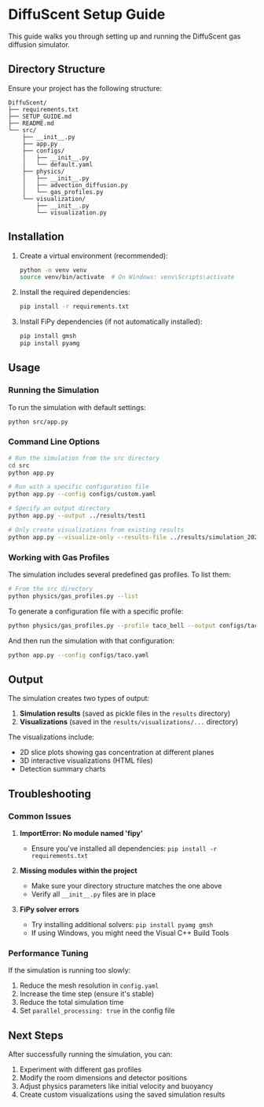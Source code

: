 # DiffuScent Setup Guide

This guide walks you through setting up and running the DiffuScent gas diffusion simulator.

## Directory Structure

Ensure your project has the following structure:

```
DiffuScent/
├── requirements.txt
├── SETUP_GUIDE.md
├── README.md
└── src/
    ├── __init__.py
    ├── app.py
    ├── configs/
    │   ├── __init__.py
    │   └── default.yaml
    ├── physics/
    │   ├── __init__.py
    │   ├── advection_diffusion.py
    │   └── gas_profiles.py
    └── visualization/
        ├── __init__.py
        └── visualization.py
```

## Installation

1. Create a virtual environment (recommended):
   ```bash
   python -m venv venv
   source venv/bin/activate  # On Windows: venv\Scripts\activate
   ```

2. Install the required dependencies:
   ```bash
   pip install -r requirements.txt
   ```

3. Install FiPy dependencies (if not automatically installed):
   ```bash
   pip install gmsh
   pip install pyamg
   ```

## Usage

### Running the Simulation

To run the simulation with default settings:

```bash
python src/app.py
```

### Command Line Options

```bash
# Run the simulation from the src directory
cd src
python app.py

# Run with a specific configuration file
python app.py --config configs/custom.yaml

# Specify an output directory
python app.py --output ../results/test1

# Only create visualizations from existing results
python app.py --visualize-only --results-file ../results/simulation_20250420_123456.pkl
```

### Working with Gas Profiles

The simulation includes several predefined gas profiles. To list them:

```bash
# From the src directory
python physics/gas_profiles.py --list
```

To generate a configuration file with a specific profile:

```bash
python physics/gas_profiles.py --profile taco_bell --output configs/taco.yaml
```

And then run the simulation with that configuration:

```bash
python app.py --config configs/taco.yaml
```

## Output

The simulation creates two types of output:

1. **Simulation results** (saved as pickle files in the `results` directory)
2. **Visualizations** (saved in the `results/visualizations/...` directory)

The visualizations include:
- 2D slice plots showing gas concentration at different planes
- 3D interactive visualizations (HTML files)
- Detection summary charts

## Troubleshooting

### Common Issues

1. **ImportError: No module named 'fipy'**
   - Ensure you've installed all dependencies: `pip install -r requirements.txt`

2. **Missing modules within the project**
   - Make sure your directory structure matches the one above
   - Verify all `__init__.py` files are in place

3. **FiPy solver errors**
   - Try installing additional solvers: `pip install pyamg gmsh`
   - If using Windows, you might need the Visual C++ Build Tools

### Performance Tuning

If the simulation is running too slowly:

1. Reduce the mesh resolution in `config.yaml`
2. Increase the time step (ensure it's stable)
3. Reduce the total simulation time
4. Set `parallel_processing: true` in the config file

## Next Steps

After successfully running the simulation, you can:

1. Experiment with different gas profiles
2. Modify the room dimensions and detector positions
3. Adjust physics parameters like initial velocity and buoyancy
4. Create custom visualizations using the saved simulation results
